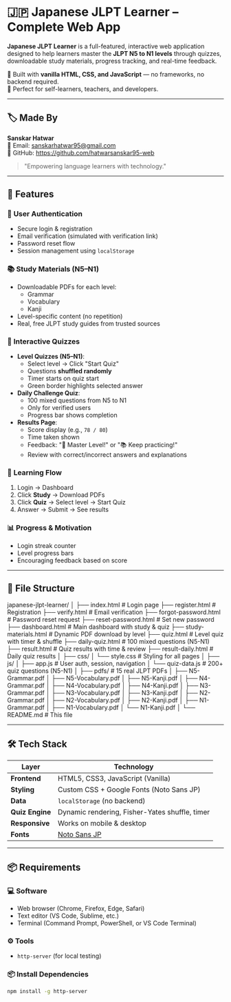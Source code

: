 # 🇯🇵 Japanese JLPT Learner – Complete Web App

**Japanese JLPT Learner** is a full-featured, interactive web application designed to help learners master the **JLPT N5 to N1 levels** through quizzes, downloadable study materials, progress tracking, and real-time feedback.

🎯 Built with **vanilla HTML, CSS, and JavaScript** — no frameworks, no backend required.  
🚀 Perfect for self-learners, teachers, and developers.

---

## 🏷️ Made By
**Sanskar Hatwar**  
📧 Email: sanskarhatwar95@gmail.com    
💼 GitHub: https://github.com/hatwarsanskar95-web

> "Empowering language learners with technology."

---

## 🌟 Features

### 🔐 **User Authentication**
- Secure login & registration
- Email verification (simulated with verification link)
- Password reset flow
- Session management using `localStorage`

### 📚 **Study Materials (N5–N1)**
- Downloadable PDFs for each level:
  - Grammar
  - Vocabulary
  - Kanji
- Level-specific content (no repetition)
- Real, free JLPT study guides from trusted sources

### 🧠 **Interactive Quizzes**
- **Level Quizzes (N5–N1)**:
  - Select level → Click "Start Quiz"
  - Questions **shuffled randomly**
  - Timer starts on quiz start
  - Green border highlights selected answer
- **Daily Challenge Quiz**:
  - 100 mixed questions from N5 to N1
  - Only for verified users
  - Progress bar shows completion
- **Results Page**:
  - Score display (e.g., `78 / 80`)
  - Time taken shown
  - Feedback: "🎉 Master Level!" or "📚 Keep practicing!"
  - Review with correct/incorrect answers and explanations

### 🎯 **Learning Flow**
1. Login → Dashboard
2. Click **Study** → Download PDFs
3. Click **Quiz** → Select level → Start Quiz
4. Answer → Submit → See results

### 📊 **Progress & Motivation**
- Login streak counter
- Level progress bars
- Encouraging feedback based on score

---

## 📁 File Structure
japanese-jlpt-learner/
│
├── index.html # Login page
├── register.html # Registration
├── verify.html # Email verification
├── forgot-password.html # Password reset request
├── reset-password.html # Set new password
├── dashboard.html # Main dashboard with study & quiz
├── study-materials.html # Dynamic PDF download by level
├── quiz.html # Level quiz with timer & shuffle
├── daily-quiz.html # 100 mixed questions (N5-N1)
├── result.html # Quiz results with time & review
├── result-daily.html # Daily quiz results
│
├── css/
│ └── style.css # Styling for all pages
│
├── js/
│ ├── app.js # User auth, session, navigation
│ └── quiz-data.js # 200+ quiz questions (N5-N1)
│
├── pdfs/ # 15 real JLPT PDFs
│ ├── N5-Grammar.pdf
│ ├── N5-Vocabulary.pdf
│ ├── N5-Kanji.pdf
│ ├── N4-Grammar.pdf
│ ├── N4-Vocabulary.pdf
│ ├── N4-Kanji.pdf
│ ├── N3-Grammar.pdf
│ ├── N3-Vocabulary.pdf
│ ├── N3-Kanji.pdf
│ ├── N2-Grammar.pdf
│ ├── N2-Vocabulary.pdf
│ ├── N2-Kanji.pdf
│ ├── N1-Grammar.pdf
│ ├── N1-Vocabulary.pdf
│ └── N1-Kanji.pdf
│
└── README.md # This file


---

## 🛠️ Tech Stack

| Layer | Technology |
|------|------------|
| **Frontend** | HTML5, CSS3, JavaScript (Vanilla) |
| **Styling** | Custom CSS + Google Fonts (Noto Sans JP) |
| **Data** | `localStorage` (no backend) |
| **Quiz Engine** | Dynamic rendering, Fisher-Yates shuffle, timer |
| **Responsive** | Works on mobile & desktop |
| **Fonts** | [Noto Sans JP](https://fonts.google.com/specimen/Noto+Sans+JP) |

---

## 📦 Requirements

### 💻 Software
- Web browser (Chrome, Firefox, Edge, Safari)
- Text editor (VS Code, Sublime, etc.)
- Terminal (Command Prompt, PowerShell, or VS Code Terminal)

### ⚙️ Tools
- `http-server` (for local testing)

### 📦 Install Dependencies
```bash
npm install -g http-server